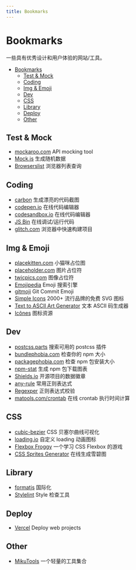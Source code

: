 ```yaml
---
title: Bookmarks
---
```


# Bookmarks

一些具有优秀设计和用户体验的网站/工具。

<!-- TOC -->

- [Bookmarks](#bookmarks)
  - [Test & Mock](#test--mock)
  - [Coding](#coding)
  - [Img & Emoji](#img--emoji)
  - [Dev](#dev)
  - [CSS](#css)
  - [Library](#library)
  - [Deploy](#deploy)
  - [Other](#other)

<!-- /TOC -->

## Test & Mock

- [mockaroo.com](https://www.mockaroo.com/) API mocking tool
- [Mock.js](http://mockjs.com/) 生成随机数据
- [Browserslist](https://browserl.ist/) 浏览器列表查询

## Coding

- [carbon](https://carbon.now.sh/) 生成漂亮的代码截图
- [codepen.io](https://codepen.io/) 在线代码编辑器
- [codesandbox.io](https://codesandbox.io/) 在线代码编辑器
- [JS Bin](https://jsbin.com/?html,js,console) 在线调试/运行代码
- [glitch.com](https://glitch.com/) 浏览器中快速构建项目

## Img & Emoji

- [placekitten.com](https://placekitten.com/) 小猫咪占位图
- [placeholder.com](https://placeholder.com/) 图片占位符
- [twicpics.com](https://discover.twicpics.com/en/placeholder) 图像占位符
- [Emojipedia](https://emojipedia.org/) Emoji 搜索引擎
- [gitmoji](https://gitmoji.carloscuesta.me/) Git Commit Emoji
- [Simple Icons](https://simpleicons.org/) 2000+ 流行品牌的免费 SVG 图标
- [Text to ASCII Art Generator](https://patorjk.com/software/taag) 文本 ASCII 码生成器
- [Icônes](https://icones.js.org/) 图标资源

## Dev

- [postcss.parts](https://www.postcss.parts/) 搜索可用的 postcss 插件
- [bundlephobia.com](https://bundlephobia.com/) 检查你的 npm 大小
- [packagephobia.com](https://packagephobia.com/) 检查 npm 包安装大小
- [npm-stat](https://npm-stat.com/) 生成 npm 包下载图表
- [Shields.io](https://shields.io/) 开源项目的数据徽章
- [any-rule](https://any86.github.io/any-rule) 常用正则表达式
- [Regexper](https://regexper.com/) 正则表达式校验
- [matools.com/crontab](https://www.matools.com/crontab?embed) 在线 crontab 执行时间计算

## CSS

- [cubic-bezier](https://cubic-bezier.com/) CSS 贝塞尔曲线可视化
- [loading.io](https://loading.io/) 自定义 loading 动画图标
- [Flexbox Froggy](https://flexboxfroggy.com/) 一个学习 CSS Flexbox 的游戏
- [CSS Sprites Generator](https://www.toptal.com/developers/css/sprite-generator) 在线生成雪碧图

## Library

- [formatjs](https://formatjs.io/) 国际化
- [Stylelint](https://stylelint.io/) Style 检查工具 

## Deploy

- [Vercel](https://vercel.com/) Deploy web projects

## Other

- [MikuTools](https://tools.miku.ac/) 一个轻量的工具集合
